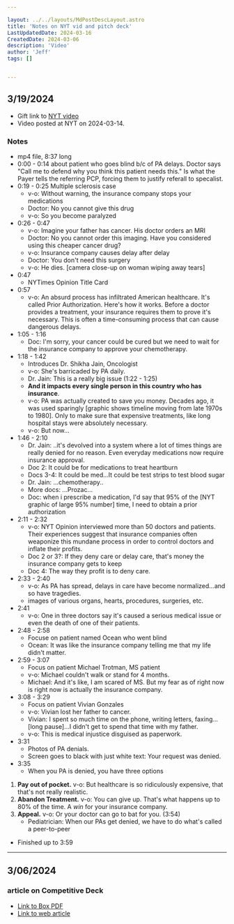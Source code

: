```yaml
---

layout: ../../layouts/MdPostDescLayout.astro
title: 'Notes on NYT vid and pitch deck'
LastUpdatedDate: 2024-03-16
CreatedDate: 2024-03-06
description: 'Video'
author: 'Jeff'
tags: []


---
```


## 3/19/2024
* Gift link to [NYT video](https://www.nytimes.com/2024/03/14/opinion/health-insurance-prior-authorization.html?unlocked_article_code=1.c00.sJL6.W6MlRzmi_cXu&smid=url-share)
* Video posted at NYT on 2024-03-14.

### Notes
* mp4 file, 8:37 long
* 0:00 - 0:14 about patient who goes blind b/c of PA delays. Doctor says "Call me to defend why you think this patient needs this." Is what the Payer tells the referring PCP, forcing them to justify referall to specalist.
* 0:19 - 0:25 Multiple sclerosis case
	* v-o: Without warning, the insurance company stops your medications
	* Doctor: No you cannot give this drug
	* v-o: So you become paralyzed 
* 0:26 - 0:47
	* v-o: Imagine your father has cancer. His doctor orders an MRI
	* Doctor: No you cannot order this imaging. Have you considered using this cheaper cancer drug?
	* v-o: Insurance company causes delay after delay 
	* Doctor: You don't need this surgery
	* v-o: He dies. [camera close-up on woman wiping away tears]
* 0:47
	* NYTimes Opinion Title Card
* 0:57
	* v-o: An absurd process has infiltrated American healthcare. It's called Prior Authorization. Here's how it works. Before a doctor provides a treatment, your insurance requires them to prove it's necessary. This is often a time-consuming process that can cause dangerous delays.
* 1:05 - 1:16
	* Doc: I'm sorry, your cancer could be cured but we need to wait for the insurance company to approve your chemotherapy.
* 1:18 - 1:42
	* Introduces Dr. Shikha Jain, Oncologist
	* v-o: She's barricaded by PA daily.  
	* Dr. Jain: This is a really big issue (1:22 - 1:25)
	* **And it impacts every single person in this country who has insurance**. 
	* v-o: PA was actually created to save you money. Decades ago, it was used sparingly [graphic shows timeline moving from late 1970s to 1980]. Only to make sure that expensive treatments, like long hospital stays were absolutely necessary.
	* v-o: But now...
* 1:46 - 2:10
	* Dr. Jain: ..it's devolved into a system where a lot of times things are really denied for no reason. Even everyday medications now require insurance approval.
	* Doc 2: It could be for medications to treat heartburn
	* Docs 3-4: It could be med...It could be test strips to test blood sugar
	* Dr. Jain: ...chemotherapy..
	* More docs: ...Prozac...
	* Doc: when i prescribe a medication, I'd say that 95% of the [NYT graphic of large 95% number] time, I need to obtain a prior authorization
* 2:11 - 2:32 
	* v-o: NYT Opinion interviewed more than 50 doctors and patients. Their experiences suggest that insurance companies often weaponize this mundane process in order to control doctors and inflate their profits.
	* Doc 2 or 3?: If they deny care or delay care, that's money the insurance company gets to keep
	* Doc 4: The way they profit is to deny care.
* 2:33 - 2:40
	* v-o: As PA has spread, delays in care have become normalized...and so have tragedies.
	* images of various organs, hearts, procedures, surgeries, etc.
* 2:41
	* v-o: One in three doctors say it's caused a serious medical issue or even the death of one of their patients.
* 2:48 - 2:58
	* Focuse on patient named Ocean who went blind
	* Ocean: It was like the insurance company telling me that my life didn't matter.
* 2:59 - 3:07
	* Focus on patient Michael Trotman, MS patient
	* v-o: Michael couldn't walk or stand for 4 months.
	* Michael: And it's like, I am scared of MS. But my fear as of right now is right now is actually the insurance company.
* 3:08 - 3:29
	* Focus on patient Vivian Gonzales
	* v-o: Vivian lost her father to cancer.
	* Vivian: I spent so much time on the phone, writing letters, faxing...[long pause]...I didn't get to spend that time with my father.
	* v-o: This is medical injustice disguised as paperwork. 
* 3:31
	* Photos of PA denials.
	* Screen goes to black with just white text: Your request was denied.
* 3:35
	* When you PA is denied, you have three options
1. **Pay out of pocket.** v-o: But healthcare is so ridiculously expensive, that that's not really realistic.
1. **Abandon Treatment.** v-o: You can give up. That's what happens up to 80% of the time. A *win* for your insurance company.
1. **Appeal.** v-o: Or your doctor can go to bat for you. (3:54) 
	* Pediatrician: When our PAs get denied, we have to do what's called a peer-to-peer
* Finished up to 3:59


***
## 3/06/2024

### article on Competitive Deck
* [Link to Box PDF](https://app.box.com/s/ul6ng9y9l7akzftt9wnk4l619ccb8or9)
* [Link to web article](https://www.storypitchdecks.com/post/how-to-create-a-powerful-pitch-deck-competition-slide-that-will-ace-investor-meetings)







